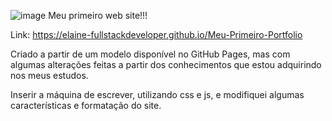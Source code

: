 

![image](https://user-images.githubusercontent.com/85890369/122443761-44113100-cf76-11eb-8aef-636592ccd743.png)
Meu primeiro web site!!! 

Link: https://elaine-fullstackdeveloper.github.io/Meu-Primeiro-Portfolio

Criado a partir de um modelo disponível no GitHub Pages, mas com algumas alterações feitas a partir dos conhecimentos que estou adquirindo nos meus estudos.

Inserir a máquina de escrever, utilizando css e js, e modifiquei algumas características e formatação do site.
